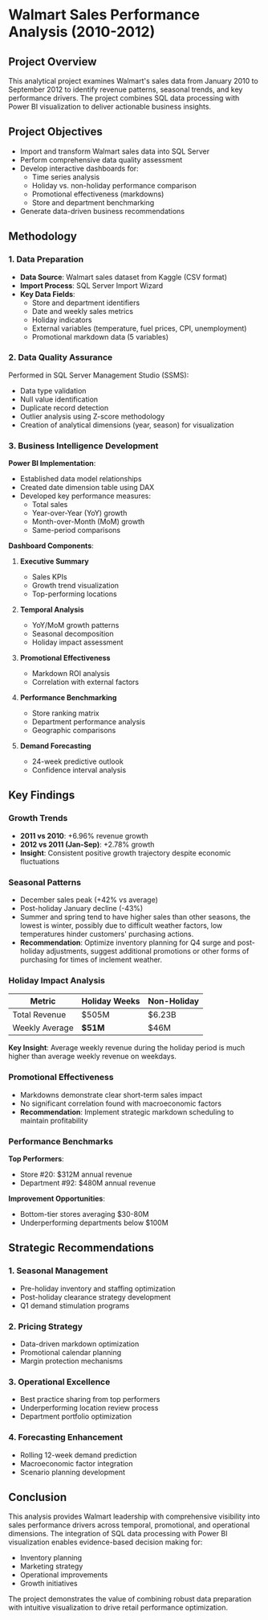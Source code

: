 # Walmart Sales Performance Analysis (2010-2012)

## Project Overview
This analytical project examines Walmart's sales data from January 2010 to September 2012 to identify revenue patterns, seasonal trends, and key performance drivers. The project combines SQL data processing with Power BI visualization to deliver actionable business insights.

## Project Objectives
- Import and transform Walmart sales data into SQL Server
- Perform comprehensive data quality assessment
- Develop interactive dashboards for:
  - Time series analysis
  - Holiday vs. non-holiday performance comparison
  - Promotional effectiveness (markdowns)
  - Store and department benchmarking
- Generate data-driven business recommendations

## Methodology

### 1. Data Preparation
- **Data Source**: Walmart sales dataset from Kaggle (CSV format)
- **Import Process**: SQL Server Import Wizard
- **Key Data Fields**:
  - Store and department identifiers
  - Date and weekly sales metrics
  - Holiday indicators
  - External variables (temperature, fuel prices, CPI, unemployment)
  - Promotional markdown data (5 variables)

### 2. Data Quality Assurance
Performed in SQL Server Management Studio (SSMS):
- Data type validation
- Null value identification
- Duplicate record detection
- Outlier analysis using Z-score methodology
- Creation of analytical dimensions (year, season) for visualization

### 3. Business Intelligence Development
**Power BI Implementation**:
- Established data model relationships
- Created date dimension table using DAX
- Developed key performance measures:
  - Total sales
  - Year-over-Year (YoY) growth
  - Month-over-Month (MoM) growth
  - Same-period comparisons

**Dashboard Components**:
1. **Executive Summary**
   - Sales KPIs
   - Growth trend visualization
   - Top-performing locations

2. **Temporal Analysis**
   - YoY/MoM growth patterns
   - Seasonal decomposition
   - Holiday impact assessment

3. **Promotional Effectiveness**
   - Markdown ROI analysis
   - Correlation with external factors

4. **Performance Benchmarking**
   - Store ranking matrix
   - Department performance analysis
   - Geographic comparisons

5. **Demand Forecasting**
   - 24-week predictive outlook
   - Confidence interval analysis

## Key Findings

### Growth Trends
- **2011 vs 2010**: +6.96% revenue growth
- **2012 vs 2011 (Jan-Sep)**: +2.78% growth
- **Insight**: Consistent positive growth trajectory despite economic fluctuations

### Seasonal Patterns
- December sales peak (+42% vs average)
- Post-holiday January decline (-43%)
- Summer and spring tend to have higher sales than other seasons, the lowest is winter, possibly due to difficult weather factors, low temperatures hinder customers' purchasing actions.
- **Recommendation**: Optimize inventory planning for Q4 surge and post-holiday adjustments, suggest additional promotions or other forms of purchasing for times of inclement weather.

### Holiday Impact Analysis
| Metric          | Holiday Weeks | Non-Holiday |
|-----------------|---------------|-------------|
| Total Revenue   | $505M         | $6.23B      |
| Weekly Average  | **$51M**    | $46M      |

**Key Insight**: Average weekly revenue during the holiday period is much higher than average weekly revenue on weekdays.

### Promotional Effectiveness
- Markdowns demonstrate clear short-term sales impact
- No significant correlation found with macroeconomic factors
- **Recommendation**: Implement strategic markdown scheduling to maintain profitability

### Performance Benchmarks
**Top Performers**:
- Store #20: $312M annual revenue
- Department #92: $480M annual revenue

**Improvement Opportunities**:
- Bottom-tier stores averaging $30-80M
- Underperforming departments below $100M

## Strategic Recommendations

### 1. Seasonal Management
- Pre-holiday inventory and staffing optimization
- Post-holiday clearance strategy development
- Q1 demand stimulation programs

### 2. Pricing Strategy
- Data-driven markdown optimization
- Promotional calendar planning
- Margin protection mechanisms

### 3. Operational Excellence
- Best practice sharing from top performers
- Underperforming location review process
- Department portfolio optimization

### 4. Forecasting Enhancement
- Rolling 12-week demand prediction
- Macroeconomic factor integration
- Scenario planning development

## Conclusion
This analysis provides Walmart leadership with comprehensive visibility into sales performance drivers across temporal, promotional, and operational dimensions. The integration of SQL data processing with Power BI visualization enables evidence-based decision making for:
- Inventory planning
- Marketing strategy
- Operational improvements
- Growth initiatives

The project demonstrates the value of combining robust data preparation with intuitive visualization to drive retail performance optimization.
